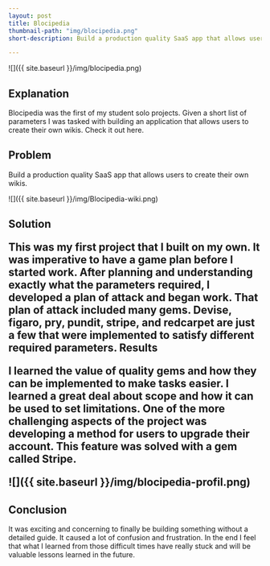 ```yaml
---
layout: post
title: Blocipedia
thumbnail-path: "img/blocipedia.png"
short-description: Build a production quality SaaS app that allows users to create their own wikis.

---
```


![]({{ site.baseurl }}/img/blocipedia.png)

<h2>Explanation</h2>

Blocipedia was the first of my student solo projects. Given a short list of parameters I was tasked with building an application that allows users to create their own wikis. Check it out here.


<h2>Problem</h2>
Build a production quality SaaS app that allows users to create their own wikis.

![]({{ site.baseurl }}/img/Blocipedia-wiki.png)

<h2>Solution


This was my first project that I built on my own. It was imperative to have a game plan before I started work. After planning and understanding exactly what the parameters required, I developed a plan of attack and began work. That plan of attack included many gems. Devise, figaro, pry, pundit, stripe, and redcarpet are just a few that were implemented to satisfy different required parameters.
Results

I learned the value of quality gems and how they can be implemented to make tasks easier. I learned a great deal about scope and how it can be used to set limitations. One of the more challenging aspects of the project was developing a method for users to upgrade their account. This feature was solved with a gem called Stripe.

![]({{ site.baseurl }}/img/blocipedia-profil.png)


<h2>Conclusion</h2>


It was exciting and concerning to finally be building something without a detailed guide. It caused a lot of confusion and frustration. In the end I feel that what I learned from those difficult times have really stuck and will be valuable lessons learned in the future.

